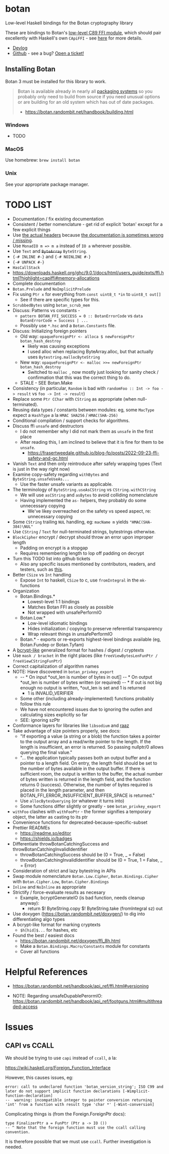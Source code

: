 # botan

Low-level Haskell bindings for the Botan cryptography library

These are bindings to Botan's [low-level C89 FFI module](https://botan.randombit.net/handbook/api_ref/ffi.html), which should pair excellently with Haskell's own `CApiFFI` - see [here](https://downloads.haskell.org/ghc/9.0.1/docs/html/users_guide/exts/ffi.html?highlight=capiffi#extension-CApiFFI) for more details.

- [Devlog](https://discourse.haskell.org/t/botan-bindings-devlog/6855?u=apothecalabs)
- [Github](https://github.com/apotheca/botan) - see a bug? [Open a ticket!](https://github.com/apotheca/botan/issues/new)

## Installing Botan

Botan 3 must be installed for this library to work.

> Botan is available already in nearly all [packaging systems](https://repology.org/project/botan/versions) so you probably only need to build from source if you need unusual options or are building for an old system which has out of date packages.
>
> - https://botan.randombit.net/handbook/building.html

### Windows

- TODO

### MacOS

Use homebrew: `brew install botan`

### Unix

See your appropriate package manager.

# TODO LIST

- Documentation / fix existing documentation
- Consistent / better nomenclature - get rid of explicit 'botan' except for a few explicit things
- Use [the actual headers](https://github.com/randombit/botan/blob/release-3/src/lib/ffi/ffi.h) because [the documentation is sometimes wrong / missing](https://botan.randombit.net/handbook/api_ref/ffi.html).
- Use `MonadIO m => m a` instead of `IO a` wherever possible.
- Use `Text` and ~~`ByteArray`~~ `ByteString`.
- `{-# INLINE #-}` and `{-# NOINLINE #-}`
- `{-# UNPACK #-}`
- `HasCallStack`
- https://downloads.haskell.org/ghc/9.0.1/docs/html/users_guide/exts/ffi.html?highlight=capiffi#memory-allocations
- Complete documentation
- `Botan.Prelude` and `NoImplicitPrelude`
- Fix using `Ptr x` for everything from `const uint8_t *in` to `uint8_t out[]`
    - See if there are specific types for this.
- `ScrubbedBytes` using `botan_scrub_mem`
- Discuss: Patterns vs constants - 
    - `pattern BOTAN_FFI_SUCCESS = 0 :: BotanErrorCode` vs `data BotanErrorCode = Success | ...`
    - Possibly use `*.hsc` and a `Botan.Constants` file.
- Discuss: Initializing foreign pointers
    - Old way: `opaqueForeignPtr <- alloca $ newForeignPtr botan_hash_destroy`
        - likely was causing exceptions
        - I used alloc when replacing ByteArray.alloc, but that actually uses `Bytestring.mallocByteString`
    - New way: `opaqueForeignPtr <- malloc >>= newForeignPtr botan_hash_destroy`
        - Switched to `malloc `, now mostly just looking for sanity check / confirmation that this was the correct thing to do.
    - STALE - SEE Botan.Make
- Consistency (in particular, `Random` is bad with `randomFoo :: Int -> foo -> result` vs `foo -> Int -> result`)
- Replace some `Ptr CChar` with `CString` as appropriate (when null-terminated).
- Reusing data types / constants between modules: eg, some `MacType` expect a `HashType` a la `HMAC SHA256` / `HMAC(SHA-256)`
- Conditional compilation / support checks for algorithms.
- Discuss ffi `unsafe` and destructors
    - I do not remember why I did not mark them as `unsafe` in the first place
    - After reading this, I am inclined to believe that it is fine for them to be `unsafe`.
        - https://frasertweedale.github.io/blog-fp/posts/2022-09-23-ffi-safety-and-gc.html
- Vanish `Text` and then only reintroduce after safely wrapping types (Text is just in the way right now)
- Examine copy-safety regarding `withBytes` and `ByteString.unsafeUseAs...`
    - Use the faster unsafe variants as applicable.
- The terminology of `ByteString.useAsCString` vs `CString.withCString`
    - We will use `asCString` and `asBytes` to avoid colliding nomenclature
    - Having implemented the `as-` helpers, they probably do some unnecessary copying
        - We've likey overreached on the safety vs speed aspect, re: unnecessary copying
- Some `CString` trailing `NUL` handling, eg: `macName m` yields `"HMAC(SHA-384)\NUL"`
- Use `CString` / `Text` for null-terminated strings, bytestrings otherwise.
- `BlockCipher` encrypt / decrypt should throw an error upon improper length
    - Padding on encrypt is a stopgap
    - Requires remembering length to lop off padding on decrypt
- Turn this TODO list into github tickets
    - Also any specific issues mentioned by contributors, readers, and testers, such as [this](https://discourse.haskell.org/t/botan-bindings-devlog/6855/30?u=apothecalabs).
- Better `CSize` vs `Int` handling
    - Expose `Int` to haskell, `CSize` to c, use `fromIntegral` in the `mk-` functions
- Organization
    - Botan.Bindings.*
        - Lowest-level 1:1 bindings
        - Matches Botan FFI as closely as possible
        - Not wrapped with unsafePerformIO
    - Botan.Low.*
        - Low-level idiomatic bindings
        - Hides initialization / copying to preserve referential transparency
        - Wrap relevant things in unsafePerformIO
    - Botan.* - exports or re-exports highest-level bindings available (eg, Botan.Fundep or Botan.Tyfam)
- A [bcrypt-like](https://en.wikipedia.org/wiki/Bcrypt#Description) generalized format for hashes / digest / cryptexts
- Use `mask / bracket` in the right places (like `freeViewBytesLenFunPtr / freeViewCStringFunPtr`)
- Correct capitalization of algorithm names
- NOTE: Have discovered in `botan_privkey_export`
    -   -- * On input *out_len is number of bytes in out[]
        -- * On output *out_len is number of bytes written (or required)
        -- * If out is not big enough no output is written, *out_len is set and 1 is returned
        - 1 is INVALID_VERIFIER
    - Some other (including already-implemented) functions probably follow this rule
    - We have not encountered issues due to ignoring the outlen and calculating sizes explicitly so far
    - SEE: ignoring szPtr
- Conformance layers for libraries like `libsodium` and [raaz](https://hackage.haskell.org/package/raaz)
- Take advantage of size pointers properly, see docs:
    -   "If exporting a value (a string or a blob) the function takes a pointer to the output array and a read/write pointer to the length. If the length is insufficient, an error is returned. So passing nullptr/0 allows querying the final value."
    -   "... the application typically passes both an output buffer and a pointer to a length field. On entry, the length field should be set to the number of bytes available in the output buffer. If there is sufficient room, the output is written to the buffer, the actual number of bytes written is returned in the length field, and the function returns 0 (success). Otherwise, the number of bytes required is placed in the length parameter, and then BOTAN_FFI_ERROR_INSUFFICIENT_BUFFER_SPACE is returned."
    - Use `allocBytesQuerying` (or whatever it turns into)
    - Some functions differ slightly or greatly - see `botan_privkey_export`
- `withFoo` clashes with `withFooPtr` - the former signifies a temporary object, the latter as casting to its ptr
- Convenience functions for deprecated-because-specific-subset
- Prettier READMEs
    - https://readme.so/editor
    - https://shields.io/badges
- Differentiate throwBotanCatchingSuccess and throwBotanCatchingInvalidIdentifier
    - throwBotanCatchingSuccess should be (0 = True, _ = False)
    - throwBotanCatchingInvalidIdentifier should be (0 = True, 1 = False, _ = Error)
- Consideration of strict and lazy bytestring in APIs
- Swap module nomenclature `Botan.Low.Cipher`, `Botan.Bindings.Cipher` with `Botan.Cipher.Low`, `Botan.Cipher.Bindings`
- `Inline` and `NoInline` as appropriate
- Strictify / force-evaluate results as necesary
    - Example, bcryptGenerateIO (is bad function, needs cleanup anyway): 
        - return $! ByteString.copy $! ByteString.take (fromIntegral sz) out
- Use doxygen (https://botan.randombit.net/doxygen/) to dig into differentiating algo types
- A bcrypt-like format for marking cryptexts
    - `$h[hid]$...` for hashes, etc
- Found the best / easiest docs
    - https://botan.randombit.net/doxygen/ffi_8h.html
    - Make a `Botan.Bindings.Macro/Constants` module for constants
    - Cover all functions

# Helpful References

- https://botan.randombit.net/handbook/api_ref/ffi.html#versioning

- NOTE: Regarding unsafeDupablePerormIO: https://botan.randombit.net/handbook/api_ref/footguns.html#multithreaded-access

# Issues

## CAPI vs CCALL

We should be trying to use `capi` instead of `ccall`, a la: 

https://wiki.haskell.org/Foreign_Function_Interface

However, this causes issues, eg:

```
error: call to undeclared function 'botan_version_string'; ISO C99 and later do not support implicit function declarations [-Wimplicit-function-declaration]
--  warning: incompatible integer to pointer conversion returning 'int' from a function with result type 'char *' [-Wint-conversion]
```

Complicating things is (from the Foreign.ForeignPtr docs):

```
type FinalizerPtr a = FunPtr (Ptr a -> IO ())
-- ^ Note that the foreign function must use the ccall calling convention.
```

It is therefore possible that we must use `ccall`. Further investigation is needed.

